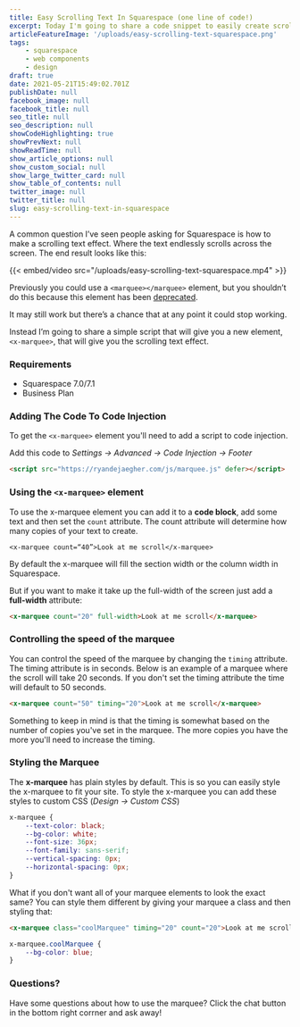 ```yaml
---
title: Easy Scrolling Text In Squarespace (one line of code!)
excerpt: Today I'm going to share a code snippet to easily create scrolling text in Squarespace. This works in Squarespace 7.0 and Squarespace 7.1.
articleFeatureImage: '/uploads/easy-scrolling-text-squarespace.png'
tags:
    - squarespace
    - web components
    - design
draft: true
date: 2021-05-21T15:49:02.701Z
publishDate: null
facebook_image: null
facebook_title: null
seo_title: null
seo_description: null
showCodeHighlighting: true
showPrevNext: null
showReadTime: null
show_article_options: null
show_custom_social: null
show_large_twitter_card: null
show_table_of_contents: null
twitter_image: null
twitter_title: null
slug: easy-scrolling-text-in-squarespace
---
```


A common question I’ve seen people asking for Squarespace is how to make a scrolling text effect. Where the text endlessly scrolls across the screen. The end result looks like this:

{{< embed/video src="/uploads/easy-scrolling-text-squarespace.mp4" >}}

Previously you could use a `<marquee></marquee>` element, but you shouldn’t do this because this element has been [deprecated](https://developer.mozilla.org/en-US/docs/Web/HTML/Element/marquee).

It may still work but there’s a chance that at any point it could stop working.

Instead I’m going to share a simple script that will give you a new element, `<x-marquee>`, that will give you the scrolling text effect.

### Requirements

-   Squarespace 7.0/7.1
-   Business Plan

### Adding The Code To Code Injection

To get the `<x-marquee>` element you'll need to add a script to code injection.

Add this code to _Settings -> Advanced -> Code Injection -> Footer_

```html
<script src="https://ryandejaegher.com/js/marquee.js" defer></script>
```

### Using the `<x-marquee>` element

To use the x-marquee element you can add it to a **code block**, add some text and then set the `count` attribute. The count attribute will determine how many copies of your text to create.

`<x-marquee count=“40”>Look at me scroll</x-marquee>`

By default the x-marquee will fill the section width or the column width in Squarespace.

But if you want to make it take up the full-width of the screen just add a **full-width** attribute:

```html
<x-marquee count="20" full-width>Look at me scroll</x-marquee>
```

### Controlling the speed of the marquee

You can control the speed of the marquee by changing the `timing` attribute. The timing attribute is in seconds. Below is an example of a marquee where the scroll will take 20 seconds. If you don't set the timing attribute the time will default to 50 seconds.

```html
<x-marquee count="50" timing="20">Look at me scroll</x-marquee>
```

Something to keep in mind is that the timing is somewhat based on the number of copies you've set in the marquee. The more copies you have the more you'll need to increase the timing.

### Styling the Marquee

The **x-marquee** has plain styles by default. This is so you can easily style the x-marquee to fit your site. To style the x-marquee you can add these styles to custom CSS (_Design -> Custom CSS_)

```css
x-marquee {
    --text-color: black;
    --bg-color: white;
    --font-size: 36px;
    --font-family: sans-serif;
    --vertical-spacing: 0px;
    --horizontal-spacing: 0px;
}
```

What if you don't want all of your marquee elements to look the exact same? You can style them different by giving your marquee a class and then styling that:

```html
<x-marquee class="coolMarquee" timing="20" count="20">Look at me scroll</x-marquee>
```

```css
x-marquee.coolMarquee {
    --bg-color: blue;
}
```

### Questions?

Have some questions about how to use the marquee? Click the chat button in the bottom right corrner and ask away!
